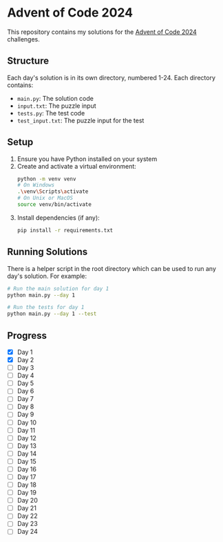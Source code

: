 # Advent of Code 2024

This repository contains my solutions for the [Advent of Code 2024](https://adventofcode.com/2024) challenges.

## Structure

Each day's solution is in its own directory, numbered 1-24. Each directory contains:
- `main.py`: The solution code
- `input.txt`: The puzzle input
- `tests.py`: The test code
- `test_input.txt`: The puzzle input for the test

## Setup

1. Ensure you have Python installed on your system
2. Create and activate a virtual environment:
   ```bash
   python -m venv venv
   # On Windows
   .\venv\Scripts\activate
   # On Unix or MacOS
   source venv/bin/activate
   ```
3. Install dependencies (if any):
   ```bash
   pip install -r requirements.txt
   ```

## Running Solutions

There is a helper script in the root directory which can be used to run any day's solution. For example:

```bash
# Run the main solution for day 1
python main.py --day 1

# Run the tests for day 1
python main.py --day 1 --test
```

## Progress

- [x] Day 1
- [x] Day 2
- [ ] Day 3
- [ ] Day 4
- [ ] Day 5
- [ ] Day 6
- [ ] Day 7
- [ ] Day 8
- [ ] Day 9
- [ ] Day 10
- [ ] Day 11
- [ ] Day 12
- [ ] Day 13
- [ ] Day 14
- [ ] Day 15
- [ ] Day 16
- [ ] Day 17
- [ ] Day 18
- [ ] Day 19
- [ ] Day 20
- [ ] Day 21
- [ ] Day 22
- [ ] Day 23
- [ ] Day 24
